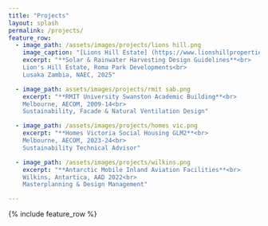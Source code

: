 ```yaml
---
title: "Projects"
layout: splash
permalink: /projects/
feature_row:
  - image_path: /assets/images/projects/lions hill.png
    image_caption: "[Lions Hill Estate] (https://www.lionshillproperties.com/)"
    excerpt: "**Solar & Rainwater Harvesting Design Guidelines**<br>
    Lion's Hill Estate, Roma Park Developments<br> 
    Lusaka Zambia, NAEC, 2025"

  - image_path: assets/images/projects/rmit sab.png
    excerpt: "**RMIT University Swanston Academic Building**<br> 
    Melbourne, AECOM, 2009-14<br>
    Sustainability, Facade & Natural Ventilation Design"

  - image_path: /assets/images/projects/homes vic.png
    excerpt: "**Homes Victoria Social Housing GLM2**<br> 
    Melbourne, AECOM, 2023-24<br> 
    Sustainability Technical Advisor"

  - image_path: /assets/images/projects/wilkins.png
    excerpt: "**Antarctic Mobile Inland Aviation Facilities**<br> 
    Wilkins, Antartica, AAD 2022<br>
    Masterplanning & Design Management"

---
```


{% include feature_row %}